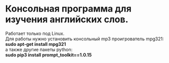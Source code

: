 # Консольная программа для изучения английских слов.
Работает только под Linux.  
Для работы нужно установить консольный mp3 проигрователь mpg321:  
**sudo apt-get install mpg321**  
а также другие пакеты python:  
**sudo pip3 install prompt_toolkit==1.0.15**
